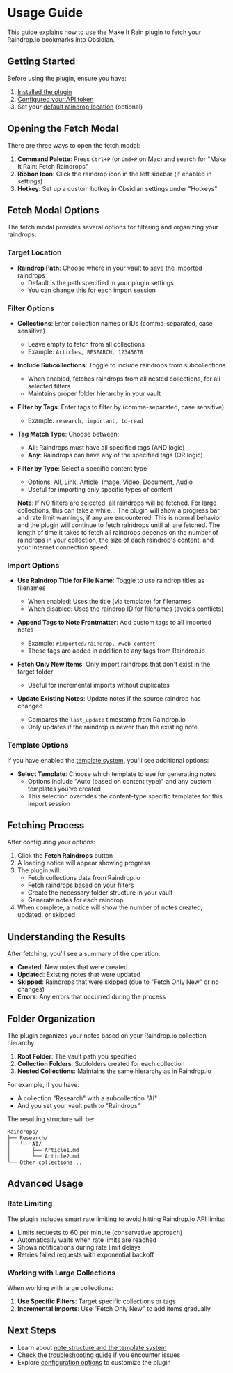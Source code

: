 # Usage Guide

This guide explains how to use the Make It Rain plugin to fetch your Raindrop.io bookmarks into Obsidian.

## Getting Started

Before using the plugin, ensure you have:
1. [Installed the plugin](installation.md)
2. [Configured your API token](configuration.md#raindropio-api-token)
3. Set your [default raindrop location](configuration.md#default-raindrop-location) (optional)

## Opening the Fetch Modal

There are three ways to open the fetch modal:

1. **Command Palette**: Press `Ctrl+P` (or `Cmd+P` on Mac) and search for "Make It Rain: Fetch Raindrops"
2. **Ribbon Icon**: Click the raindrop icon in the left sidebar (if enabled in settings)
3. **Hotkey**: Set up a custom hotkey in Obsidian settings under "Hotkeys"

## Fetch Modal Options

The fetch modal provides several options for filtering and organizing your raindrops:


### Target Location

- **Raindrop Path**: Choose where in your vault to save the imported raindrops
  - Default is the path specified in your plugin settings
  - You can change this for each import session

### Filter Options

- **Collections**: Enter collection names or IDs (comma-separated, case sensitive)
  - Leave empty to fetch from all collections
  - Example: `Articles, RESEARCH, 12345678`

- **Include Subcollections**: Toggle to include raindrops from subcollections
  - When enabled, fetches raindrops from all nested collections, for all selected filters
  - Maintains proper folder hierarchy in your vault

- **Filter by Tags**: Enter tags to filter by (comma-separated, case sensitive)
  - Example: `research, important, to-read`

- **Tag Match Type**: Choose between:
  - **All**: Raindrops must have all specified tags (AND logic)
  - **Any**: Raindrops can have any of the specified tags (OR logic)

- **Filter by Type**: Select a specific content type
  - Options: All, Link, Article, Image, Video, Document, Audio
  - Useful for importing only specific types of content

  **Note**: If NO filters are selected, all raindrops will be fetched. For large collections, this can take a while... The plugin will show a progress bar and rate limit warnings, if any are encountered. This is normal behavior and the plugin will continue to fetch raindrops until all are fetched. The length of time it takes to fetch all raindrops depends on the number of raindrops in your collection, the size of each raindrop's content, and your internet connection speed.

### Import Options

- **Use Raindrop Title for File Name**: Toggle to use raindrop titles as filenames
  - When enabled: Uses the title (via template) for filenames
  - When disabled: Uses the raindrop ID for filenames (avoids conflicts)

- **Append Tags to Note Frontmatter**: Add custom tags to all imported notes
  - Example: `#imported/raindrop, #web-content`
  - These tags are added in addition to any tags from Raindrop.io

- **Fetch Only New Items**: Only import raindrops that don't exist in the target folder
  - Useful for incremental imports without duplicates

- **Update Existing Notes**: Update notes if the source raindrop has changed
  - Compares the `last_update` timestamp from Raindrop.io
  - Only updates if the raindrop is newer than the existing note

### Template Options

If you have enabled the [template system](template-system.md), you'll see additional options:

- **Select Template**: Choose which template to use for generating notes
  - Options include "Auto (based on content type)" and any custom templates you've created
  - This selection overrides the content-type specific templates for this import session

## Fetching Process

After configuring your options:

1. Click the **Fetch Raindrops** button
2. A loading notice will appear showing progress
3. The plugin will:
   - Fetch collections data from Raindrop.io
   - Fetch raindrops based on your filters
   - Create the necessary folder structure in your vault
   - Generate notes for each raindrop
4. When complete, a notice will show the number of notes created, updated, or skipped

## Understanding the Results

After fetching, you'll see a summary of the operation:

- **Created**: New notes that were created
- **Updated**: Existing notes that were updated
- **Skipped**: Raindrops that were skipped (due to "Fetch Only New" or no changes)
- **Errors**: Any errors that occurred during the process

## Folder Organization

The plugin organizes your notes based on your Raindrop.io collection hierarchy:

1. **Root Folder**: The vault path you specified
2. **Collection Folders**: Subfolders created for each collection
3. **Nested Collections**: Maintains the same hierarchy as in Raindrop.io

For example, if you have:
- A collection "Research" with a subcollection "AI"
- And you set your vault path to "Raindrops"

The resulting structure will be:
```
Raindrops/
├── Research/
│   └── AI/
│       ├── Article1.md
│       └── Article2.md
└── Other collections...
```

## Advanced Usage

### Rate Limiting

The plugin includes smart rate limiting to avoid hitting Raindrop.io API limits:

- Limits requests to 60 per minute (conservative approach)
- Automatically waits when rate limits are reached
- Shows notifications during rate limit delays
- Retries failed requests with exponential backoff

### Working with Large Collections

When working with large collections:

1. **Use Specific Filters**: Target specific collections or tags
2. **Incremental Imports**: Use "Fetch Only New" to add items gradually

## Next Steps

- Learn about [note structure and the template system](template-system.md)
- Check the [troubleshooting guide](troubleshooting.md) if you encounter issues
- Explore [configuration options](configuration.md) to customize the plugin
